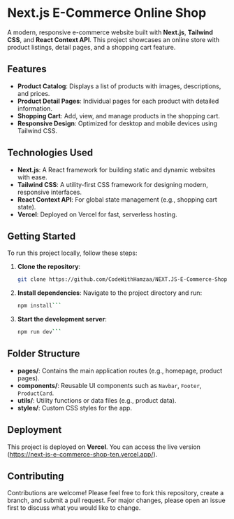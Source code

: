 # Next.js E-Commerce Online Shop

A modern, responsive e-commerce website built with **Next.js**, **Tailwind CSS**, and **React Context API**. This project showcases an online store with product listings, detail pages, and a shopping cart feature.

## Features

- **Product Catalog**: Displays a list of products with images, descriptions, and prices.
- **Product Detail Pages**: Individual pages for each product with detailed information.
- **Shopping Cart**: Add, view, and manage products in the shopping cart.
- **Responsive Design**: Optimized for desktop and mobile devices using Tailwind CSS.

## Technologies Used

- **Next.js**: A React framework for building static and dynamic websites with ease.
- **Tailwind CSS**: A utility-first CSS framework for designing modern, responsive interfaces.
- **React Context API**: For global state management (e.g., shopping cart state).
- **Vercel**: Deployed on Vercel for fast, serverless hosting.

## Getting Started

To run this project locally, follow these steps:

1. **Clone the repository**:
   ```bash
   git clone https://github.com/CodeWithHamzaa/NEXT.JS-E-Commerce-Shop.git```

2. **Install dependencies**:
    Navigate to the project directory and run:
    ```bash
   npm install```

3. **Start the development server**:
    ```bash
   npm run dev```


## Folder Structure

- **pages/**: Contains the main application routes (e.g., homepage, product pages).
- **components/**: Reusable UI components such as `Navbar`, `Footer`, `ProductCard`.
- **utils/**: Utility functions or data files (e.g., product data).
- **styles/**: Custom CSS styles for the app.

## Deployment

This project is deployed on **Vercel**. You can access the live version (https://next-js-e-commerce-shop-ten.vercel.app/).

## Contributing

Contributions are welcome! Please feel free to fork this repository, create a branch, and submit a pull request. For major changes, please open an issue first to discuss what you would like to change.

